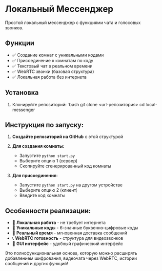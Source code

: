 # Локальный Мессенджер

Простой локальный мессенджер с функциями чата и голосовых звонков.

## Функции

- ✅ Создание комнат с уникальными кодами
- ✅ Присоединение к комнатам по коду
- ✅ Текстовый чат в реальном времени
- ✅ WebRTC звонки (базовая структура)
- ✅ Локальная работа без интернета

## Установка

1. Клонируйте репозиторий:
`bash
git clone <url-репозитория>
cd local-messenger


## Инструкция по запуску:

1. **Создайте репозиторий на GitHub** с этой структурой

2. **Для создания комнаты:**
   - Запустите `python start.py`
   - Выберите опцию 1 (сервер)
   - Скопируйте сгенерированный код комнаты

3. **Для присоединения:**
   - Запустите `python start.py` на другом устройстве
   - Выберите опцию 2 (клиент)
   - Введите код комнаты

## Особенности реализации:

- 🚀 **Локальная работа** - не требует интернета
- 🔐 **Уникальные коды** - 6-значные буквенно-цифровые коды
- 💬 **Реальный время** - мгновенная доставка сообщений
- 📞 **WebRTC готовность** - структура для видеозвонков
- 🎨 **GUI интерфейс** - удобный графический интерфейс

Это полнофункциональная основа, которую можно расширять добавлением шифрования, видеочата через WebRTC, истории сообщений и других функций!
